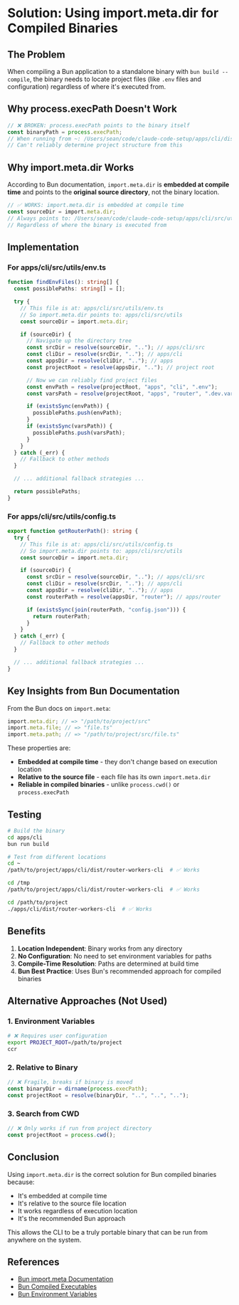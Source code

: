 # Solution: Using import.meta.dir for Compiled Binaries

## The Problem

When compiling a Bun application to a standalone binary with `bun build --compile`, the binary needs to locate project files (like `.env` files and configuration) regardless of where it's executed from.

## Why process.execPath Doesn't Work

```typescript
// ❌ BROKEN: process.execPath points to the binary itself
const binaryPath = process.execPath;
// When running from ~: /Users/sean/code/claude-code-setup/apps/cli/dist/router-workers-cli
// Can't reliably determine project structure from this
```

## Why import.meta.dir Works

According to Bun documentation, `import.meta.dir` is **embedded at compile time** and points to the **original source directory**, not the binary location.

```typescript
// ✅ WORKS: import.meta.dir is embedded at compile time
const sourceDir = import.meta.dir;
// Always points to: /Users/sean/code/claude-code-setup/apps/cli/src/utils
// Regardless of where the binary is executed from
```

## Implementation

### For apps/cli/src/utils/env.ts

```typescript
function findEnvFiles(): string[] {
  const possiblePaths: string[] = [];

  try {
    // This file is at: apps/cli/src/utils/env.ts
    // So import.meta.dir points to: apps/cli/src/utils
    const sourceDir = import.meta.dir;

    if (sourceDir) {
      // Navigate up the directory tree
      const srcDir = resolve(sourceDir, ".."); // apps/cli/src
      const cliDir = resolve(srcDir, ".."); // apps/cli
      const appsDir = resolve(cliDir, ".."); // apps
      const projectRoot = resolve(appsDir, ".."); // project root

      // Now we can reliably find project files
      const envPath = resolve(projectRoot, "apps", "cli", ".env");
      const varsPath = resolve(projectRoot, "apps", "router", ".dev.vars");

      if (existsSync(envPath)) {
        possiblePaths.push(envPath);
      }
      if (existsSync(varsPath)) {
        possiblePaths.push(varsPath);
      }
    }
  } catch (_err) {
    // Fallback to other methods
  }

  // ... additional fallback strategies ...

  return possiblePaths;
}
```

### For apps/cli/src/utils/config.ts

```typescript
export function getRouterPath(): string {
  try {
    // This file is at: apps/cli/src/utils/config.ts
    // So import.meta.dir points to: apps/cli/src/utils
    const sourceDir = import.meta.dir;

    if (sourceDir) {
      const srcDir = resolve(sourceDir, ".."); // apps/cli/src
      const cliDir = resolve(srcDir, ".."); // apps/cli
      const appsDir = resolve(cliDir, ".."); // apps
      const routerPath = resolve(appsDir, "router"); // apps/router

      if (existsSync(join(routerPath, "config.json"))) {
        return routerPath;
      }
    }
  } catch (_err) {
    // Fallback to other methods
  }

  // ... additional fallback strategies ...
}
```

## Key Insights from Bun Documentation

From the Bun docs on `import.meta`:

```typescript
import.meta.dir; // => "/path/to/project/src"
import.meta.file; // => "file.ts"
import.meta.path; // => "/path/to/project/src/file.ts"
```

These properties are:

- **Embedded at compile time** - they don't change based on execution location
- **Relative to the source file** - each file has its own `import.meta.dir`
- **Reliable in compiled binaries** - unlike `process.cwd()` or `process.execPath`

## Testing

```bash
# Build the binary
cd apps/cli
bun run build

# Test from different locations
cd ~
/path/to/project/apps/cli/dist/router-workers-cli  # ✅ Works

cd /tmp
/path/to/project/apps/cli/dist/router-workers-cli  # ✅ Works

cd /path/to/project
./apps/cli/dist/router-workers-cli  # ✅ Works
```

## Benefits

1. **Location Independent**: Binary works from any directory
2. **No Configuration**: No need to set environment variables for paths
3. **Compile-Time Resolution**: Paths are determined at build time
4. **Bun Best Practice**: Uses Bun's recommended approach for compiled binaries

## Alternative Approaches (Not Used)

### 1. Environment Variables

```bash
# ❌ Requires user configuration
export PROJECT_ROOT=/path/to/project
ccr
```

### 2. Relative to Binary

```typescript
// ❌ Fragile, breaks if binary is moved
const binaryDir = dirname(process.execPath);
const projectRoot = resolve(binaryDir, "..", "..", "..");
```

### 3. Search from CWD

```typescript
// ❌ Only works if run from project directory
const projectRoot = process.cwd();
```

## Conclusion

Using `import.meta.dir` is the correct solution for Bun compiled binaries because:

- It's embedded at compile time
- It's relative to the source file location
- It works regardless of execution location
- It's the recommended Bun approach

This allows the CLI to be a truly portable binary that can be run from anywhere on the system.

## References

- [Bun import.meta Documentation](https://bun.sh/docs/api/import-meta)
- [Bun Compiled Executables](https://bun.sh/docs/bundler/executables)
- [Bun Environment Variables](https://bun.sh/docs/runtime/env)
